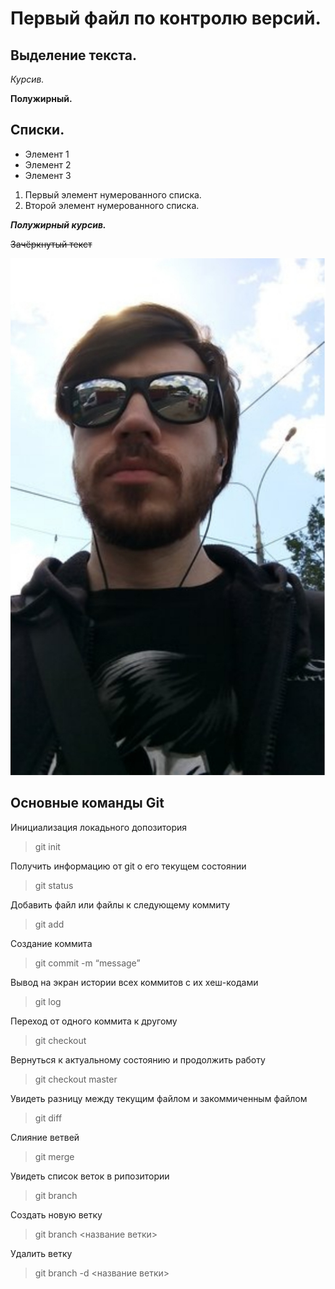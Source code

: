 # Первый файл по контролю версий.


## Выделение текста.

*Курсив.*

**Полужирный.**

## Списки.

* Элемент 1
* Элемент 2
* Элемент 3

1. Первый элемент нумерованного списка.
2. Второй элемент нумерованного списка.

***Полужирный курсив.***

~~Зачёркнутый текст~~


![](3084.jpg)

## Основные команды Git

Инициализация локадьного допозитория
>git init

Получить информацию от git о его текущем состоянии
>git status

Добавить файл или файлы к следующему коммиту
>git add 

Cоздание коммита
>git commit -m “message”

Вывод на экран истории всех коммитов с их хеш-кодами
>git log

Переход от одного коммита к другому
>git checkout

Вернуться к актуальному состоянию и продолжить работу
>git checkout master

Увидеть разницу между текущим файлом и закоммиченным файлом
>git diff 

Слияние ветвей
>git merge

Увидеть список веток в рипозитории
>git branch

Создать новую ветку
>git branch <название ветки>

Удалить ветку
>git branch -d <название ветки>
